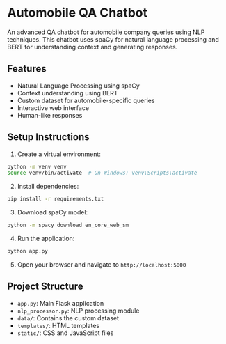 # Automobile QA Chatbot

An advanced QA chatbot for automobile company queries using NLP techniques. This chatbot uses spaCy for natural language processing and BERT for understanding context and generating responses.

## Features

- Natural Language Processing using spaCy
- Context understanding using BERT
- Custom dataset for automobile-specific queries
- Interactive web interface
- Human-like responses

## Setup Instructions

1. Create a virtual environment:
```bash
python -m venv venv
source venv/bin/activate  # On Windows: venv\Scripts\activate
```

2. Install dependencies:
```bash
pip install -r requirements.txt
```

3. Download spaCy model:
```bash
python -m spacy download en_core_web_sm
```

4. Run the application:
```bash
python app.py
```

5. Open your browser and navigate to `http://localhost:5000`

## Project Structure

- `app.py`: Main Flask application
- `nlp_processor.py`: NLP processing module
- `data/`: Contains the custom dataset
- `templates/`: HTML templates
- `static/`: CSS and JavaScript files 